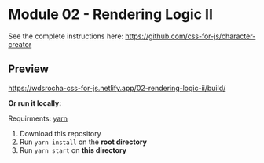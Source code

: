 # Module 02 - Rendering Logic II

See the complete instructions here: <https://github.com/css-for-js/character-creator>

## Preview

<https://wdsrocha-css-for-js.netlify.app/02-rendering-logic-ii/build/>

**Or run it locally:**

Requirments: [yarn](https://classic.yarnpkg.com/en/docs/install)

1. Download this repository
2. Run `yarn install` on the **root directory**
3. Run `yarn start` on **this directory**
